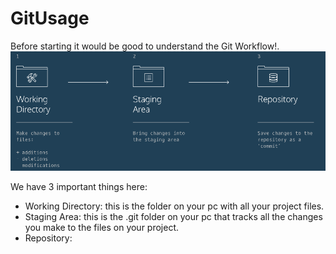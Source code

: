 # GitUsage
Before starting it would be good to understand the Git Workflow!.
![](gitWorkflow.png)

We have 3 important things here:
- Working Directory: this is the folder on your pc with all your project files.
- Staging Area: this is the .git folder on your pc that tracks all the changes you
  make to the files on your project.
- Repository: 